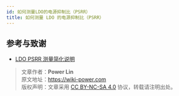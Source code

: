 ```yaml
---
id: 如何测量LDO的电源抑制比（PSRR）
title: 如何测量 LDO 的电源抑制比（PSRR）
---
```


## 参考与致谢

- [LDO PSRR 测量简化说明](https://www.ti.com/cn/lit/an/zhca089/zhca089.pdf?ts=1650452714023&ref_url=https%253A%252F%252Fwww.google.com%252F)

> 文章作者：**Power Lin**  
> 原文地址：<https://wiki-power.com>  
> 版权声明：文章采用 [CC BY-NC-SA 4.0](https://creativecommons.org/licenses/by/4.0/deed.zh) 协议，转载请注明出处。

